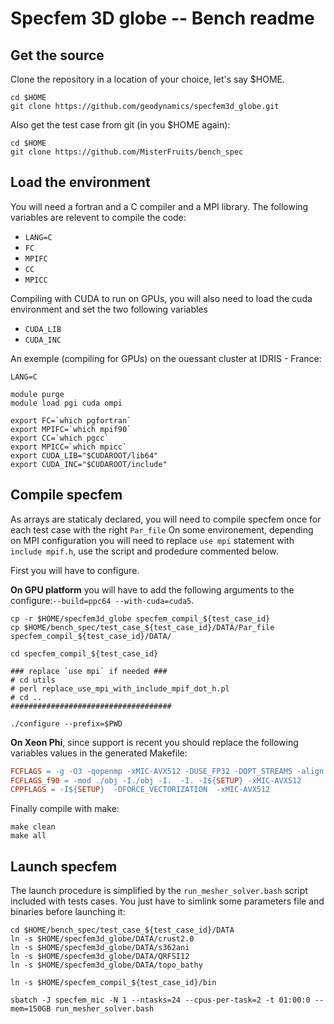 # Specfem 3D globe -- Bench readme

## Get the source

Clone the repository in a location of your choice, let's say $HOME.

```shell
cd $HOME
git clone https://github.com/geodynamics/specfem3d_globe.git
```

Also get the test case from git (in you $HOME again):
```shell
cd $HOME
git clone https://github.com/MisterFruits/bench_spec
```

## Load the environment

You will need a fortran and a C compiler and a MPI library.
The following variables are relevent to compile the code:

 - `LANG=C`
 - `FC`
 - `MPIFC`
 - `CC`
 - `MPICC`

Compiling with CUDA to run on GPUs, you will also need to load the cuda environment
and set the two following variables

 - `CUDA_LIB`
 - `CUDA_INC`

An exemple (compiling for GPUs) on the ouessant cluster at IDRIS - France:

```shell
LANG=C

module purge
module load pgi cuda ompi

export FC=`which pgfortran`
export MPIFC=`which mpif90`
export CC=`which pgcc`
export MPICC=`which mpicc`
export CUDA_LIB="$CUDAROOT/lib64"
export CUDA_INC="$CUDAROOT/include"
```

## Compile specfem

As arrays are staticaly declared, you will need to compile specfem once for each
test case with the right `Par_file`
On some environement, depending on MPI configuration you will need to replace
`use mpi` statement with `include mpif.h`, use the script and prodedure commented
below.

First you will have to configure.

**On GPU platform** you will have to add the following arguments to the
configure:`--build=ppc64 --with-cuda=cuda5`.

```shell
cp -r $HOME/specfem3d_globe specfem_compil_${test_case_id}
cp $HOME/bench_spec/test_case_${test_case_id}/DATA/Par_file specfem_compil_${test_case_id}/DATA/

cd specfem_compil_${test_case_id}

### replace `use mpi` if needed ###
# cd utils
# perl replace_use_mpi_with_include_mpif_dot_h.pl
# cd ..
####################################

./configure --prefix=$PWD
```

**On Xeon Phi**, since support is recent you should replace the following variables
values in the generated Makefile:

```Makefile
FCFLAGS = -g -O3 -qopenmp -xMIC-AVX512 -DUSE_FP32 -DOPT_STREAMS -align array64byte  -fp-model fast=2 -traceback -mcmodel=large
FCFLAGS_f90 = -mod ./obj -I./obj -I.  -I. -I${SETUP} -xMIC-AVX512
CPPFLAGS = -I${SETUP}  -DFORCE_VECTORIZATION  -xMIC-AVX512
```

Finally compile with make:
```shell
make clean
make all
```

## Launch specfem

The launch procedure is simplified by the `run_mesher_solver.bash` script included
with tests cases. You just have to simlink some parameters file and binaries before launching it:

```
cd $HOME/bench_spec/test_case_${test_case_id}/DATA
ln -s $HOME/specfem3d_globe/DATA/crust2.0
ln -s $HOME/specfem3d_globe/DATA/s362ani
ln -s $HOME/specfem3d_globe/DATA/QRFSI12
ln -s $HOME/specfem3d_globe/DATA/topo_bathy

ln -s $HOME/specfem_compil_${test_case_id}/bin

sbatch -J specfem_mic -N 1 --ntasks=24 --cpus-per-task=2 -t 01:00:0 --mem=150GB run_mesher_solver.bash

```







